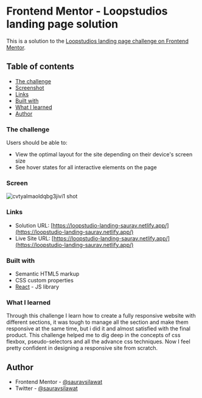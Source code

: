 # Frontend Mentor - Loopstudios landing page solution

This is a solution to the [Loopstudios landing page challenge on Frontend Mentor](https://www.frontendmentor.io/challenges/loopstudios-landing-page-N88J5Onjw).

## Table of contents

  - [The challenge](#the-challenge)
  - [Screenshot](#screenshot)
  - [Links](#links)
  - [Built with](#built-with)
  - [What I learned](#what-i-learned)
  - [Author](#author)

### The challenge

Users should be able to:

- View the optimal layout for the site depending on their device's screen size
- See hover states for all interactive elements on the page

### Screen

![cvtyalmaoldqbg3jivi1](https://user-images.githubusercontent.com/96677760/187605608-0e7f031e-11d7-4f3e-8d59-d709eccf5bef.jpg)
shot


### Links

- Solution URL: [https://loopstudio-landing-saurav.netlify.app/](https://loopstudio-landing-saurav.netlify.app/)
- Live Site URL: [https://loopstudio-landing-saurav.netlify.app/](https://loopstudio-landing-saurav.netlify.app/)

### Built with

- Semantic HTML5 markup
- CSS custom properties
- [React](https://reactjs.org/) - JS library


### What I learned

Through this challenge I learn how to create a fully responsive website with different sections, it was tough to manage all the section and make them responsive at the same time, but i did it and almost satisfied with the final product. This challenge helped me to dig deep in the concepts of css flexbox, pseudo-selectors and all the advance css techniques. Now I feel pretty confident in designing a responsive site from scratch.  


## Author

- Frontend Mentor - [@sauravsilawat](https://www.frontendmentor.io/profile/sauravsilawat)
- Twitter - [@sauravsilawat](https://www.twitter.com/sauravsilawat)
